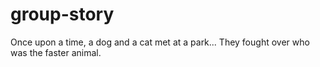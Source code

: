 # group-story
Once upon a time, a dog and a cat met at a park...
They fought over who was the faster animal. 

